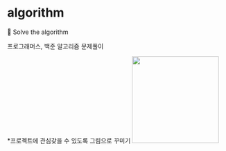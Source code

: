 # algorithm
🔖 Solve the algorithm

프로그래머스, 백준 알고리즘 문제풀이

*프로젝트에 관심갖을 수 있도록 그림으로 꾸미기
<img src='images/aaa.jpg' height=200 width=200> </img>


